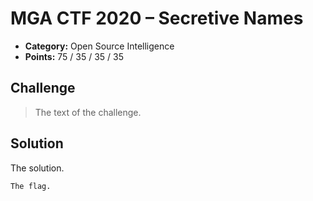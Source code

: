 # MGA CTF 2020 – Secretive Names

* **Category:** Open Source Intelligence
* **Points:** 75 / 35 / 35 / 35

## Challenge

> The text of 
> the challenge.

## Solution

The solution.

```
The flag.
```